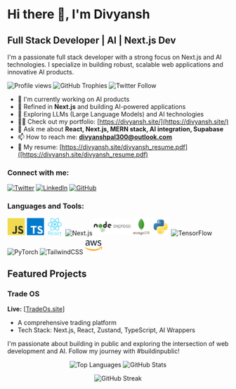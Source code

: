 # Hi there 👋, I'm Divyansh

## Full Stack Developer | AI | Next.js Dev

I'm a passionate full stack developer with a strong focus on Next.js and AI technologies. I specialize in building robust, scalable web applications and innovative AI products.

<img src="https://komarev.com/ghpvc/?username=divyansh343&label=Profile%20views&color=0e75b6&style=flat" alt="Profile views" height="20" />

<img src="https://github-profile-trophy.vercel.app/?username=divyansh343&column=3&margin-w=15&margin-h=15" alt="GitHub Trophies" height="150" />

<img src="https://img.shields.io/twitter/follow/divyanspal?logo=twitter&style=for-the-badge" alt="Twitter Follow" height="20" />

- 🔭 I'm currently working on AI products
- 🚀 Refined in **Next.js** and building AI-powered applications
- 🤖 Exploring LLMs (Large Language Models) and AI technologies
- 👨‍💻 Check out my portfolio: [https://divyansh.site/](https://divyansh.site/)
- 💬 Ask me about **React, Next.js, MERN stack, AI integration, Supabase**
- 📫 How to reach me: **divyanshpal300@outlook.com**
- 📄 My resume: [https://divyansh.site/divyansh_resume.pdf]([https://divyansh.site/divyansh_resume.pdf)

### Connect with me:

<p align="left">
  <a href="https://twitter.com/divyanspal" target="blank"><img src="https://raw.githubusercontent.com/rahuldkjain/github-profile-readme-generator/master/src/images/icons/Social/twitter.svg" alt="Twitter" height="30" width="40" /></a>
  <a href="https://www.linkedin.com/in/divyanshpal343/" target="blank"><img src="https://raw.githubusercontent.com/rahuldkjain/github-profile-readme-generator/master/src/images/icons/Social/linked-in-alt.svg" alt="LinkedIn" height="30" width="40" /></a>
  <a href="https://github.com/divyansh343" target="blank"><img src="https://raw.githubusercontent.com/rahuldkjain/github-profile-readme-generator/master/src/images/icons/Social/github.svg" alt="GitHub" height="30" width="40" /></a>
</p>

### Languages and Tools:

<p align="left">
  <img src="https://raw.githubusercontent.com/devicons/devicon/master/icons/javascript/javascript-original.svg" alt="JavaScript" width="40" height="40"/>
  <img src="https://raw.githubusercontent.com/devicons/devicon/master/icons/typescript/typescript-original.svg" alt="TypeScript" width="40" height="40"/>
  <img src="https://raw.githubusercontent.com/devicons/devicon/master/icons/react/react-original-wordmark.svg" alt="React" width="40" height="40"/>
  <img src="https://cdn.worldvectorlogo.com/logos/nextjs-2.svg" alt="Next.js" width="40" height="40"/>
  <img src="https://raw.githubusercontent.com/devicons/devicon/master/icons/nodejs/nodejs-original-wordmark.svg" alt="Node.js" width="40" height="40"/>
  <img src="https://raw.githubusercontent.com/devicons/devicon/master/icons/express/express-original-wordmark.svg" alt="Express" width="40" height="40"/>
  <img src="https://raw.githubusercontent.com/devicons/devicon/master/icons/mongodb/mongodb-original-wordmark.svg" alt="MongoDB" width="40" height="40"/>
  <img src="https://raw.githubusercontent.com/devicons/devicon/master/icons/python/python-original.svg" alt="Python" width="40" height="40"/>
  <img src="https://www.vectorlogo.zone/logos/tensorflow/tensorflow-icon.svg" alt="TensorFlow" width="40" height="40"/>
  <img src="https://www.vectorlogo.zone/logos/pytorch/pytorch-icon.svg" alt="PyTorch" width="40" height="40"/>
  <img src="https://www.vectorlogo.zone/logos/tailwindcss/tailwindcss-icon.svg" alt="TailwindCSS" width="40" height="40"/>
  <img src="https://raw.githubusercontent.com/devicons/devicon/master/icons/amazonwebservices/amazonwebservices-original-wordmark.svg" alt="AWS" width="40" height="40"/>
</p>

## Featured Projects

### Trade OS
**Live:** [[TradeOs.site](https://tradeos.site/)]
- A comprehensive trading platform
- Tech Stack: Next.js, React, Zustand, TypeScript, AI Wrappers

I'm passionate about building in public and exploring the intersection of web development and AI. Follow my journey with #buildinpublic!

<p align="center">
  <img src="https://github-readme-stats.vercel.app/api/top-langs?username=divyansh343&show_icons=true&locale=en&layout=compact" alt="Top Languages" height="150" />
  <img src="https://github-readme-stats.vercel.app/api?username=divyansh343&show_icons=true&locale=en" alt="GitHub Stats" height="150" />
</p>

<p align="center">
  <img src="https://github-readme-streak-stats.herokuapp.com/?user=divyansh343" alt="GitHub Streak" height="150" />
</p>
